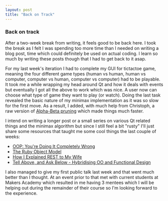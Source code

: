 ```yaml
---
layout: post
title: "Back on Track"
---
```

### Back on track

After a two-week break from writing, it feels good to be back here. I took the break as I felt I was spending too more time than I needed on writing a blog post, time which could definitely be used on actual coding. I learn so much by writing these posts though that I had to get back to it asap.

For my last week's iteration I had to complete my GUI for tictactoe game, meaning the four different game types (human vs human, human vs computer, computer vs human, computer vs computer) had to be playable. It took me a while wrapping my head around Qt and how it deals with events but eventually I got all the above to work which was nice. A user now can choose what type of game they want to play (or watch). Doing the last task revealed the basic nature of my minimax implementation as it was so slow for the first move. As a result, I added, with much help from Christoph, a raw version of [Alpha-Beta pruning](https://en.wikipedia.org/wiki/Alpha-beta_pruning) which made things much faster. 

I intend on writing a longer post or a small series on various Qt related things and the minimax algorithm but since I still feel a bit "rusty" I'll just share some resources that taught me some cool things the last couple of weeks:

- [OOP: You're Doing It Completely Wrong](http://vimeo.com/91672848)
- [The Ruby Object Model](https://www.youtube.com/watch?v=X2sgQ38UDVY)
- [How I Explained REST to My Wife](http://www.looah.com/source/view/2284)
- [Tell Above, and Ask Below - Hybridising OO and Functional Design](http://michaelfeathers.typepad.com/michael_feathers_blog/2012/03/tell-above-and-ask-below-hybridizing-oo-and-functional-design.html)

I also managed to give my first public talk last week and that went much better than I thought. At an event prior to that met with current students at Makers Academy which resulted in me having 3 mentees which I will be helping out during the remainder of their course so I'm looking forward to the experience.
